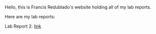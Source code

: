 Hello, this is Francis Redublado's website holding all of my lab reports.

Here are my lab reports:

Lab Report 2:
[link](https://stickonfire.github.io/cse15l-lab-reports/lab_report2.html)
